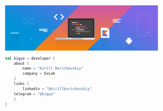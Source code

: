 ![Untitled](Header.png)

```kotlin
val kigya = developer {
    about {
        name = "Kirill Borichevskiy"
        company = ExLab
    }
    links {
        linkedin = "@kirillborichevskiy"
	telegram = "@kigya"
    }
}

